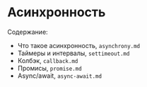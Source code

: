 # Асинхронность

Содержание:
- Что такое асинхронность, `asynchrony.md`
- Таймеры и интервалы,     `settimeout.md`
- Колбэк,                  `callback.md`
- Промисы,                 `promise.md`
- Async/await,             `async-await.md`
